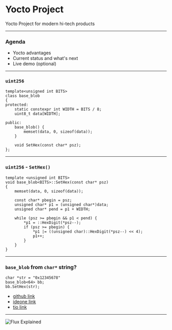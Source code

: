 # Yocto Project

Yocto Project for modern hi-tech products

---

### Agenda

- Yocto advantages
- Current status and what's next
- Live demo (optional)

---

### `uint256`

```
template<unsigned int BITS>
class base_blob
{
protected:
    static constexpr int WIDTH = BITS / 8;
    uint8_t data[WIDTH];

public:
    base_blob() {
        memset(data, 0, sizeof(data));
    }

    void SetHex(const char* psz);
};
```

---

### `uint256` - `SetHex()`
```
template <unsigned int BITS>
void base_blob<BITS>::SetHex(const char* psz)
{
    memset(data, 0, sizeof(data));

    const char* pbegin = psz;
    unsigned char* p1 = (unsigned char*)data;
    unsigned char* pend = p1 + WIDTH;

    while (psz >= pbegin && p1 < pend) {
        *p1 = ::HexDigit(*psz--);
        if (psz >= pbegin) {
            *p1 |= ((unsigned char)::HexDigit(*psz--) << 4);
            p1++;
        }
    }
}
```

---

### `base_blob` from `char*` string?

```
char *str = "0x12345678"
base_blob<64> bb;
bb.SetHex(str);
```

- [github link](https://github.com/kostaz/playground/blob/master/cpp/convert_bytes_to_string.cpp)
- [ideone link](https://ideone.com/CeDilU)
- [tio link](https://tio.run/##tVVNb9swDL37V3DYENv5zpqkXZvksst22qG9FUUgy3RizJE8WTbSFfnryyhFTl2s38B0eBAl6pF8omye5z2eMbHa7z@mgmdljDBLZaEVss3Cu1@rkGupmiuFjlOh@@uF5w0G8FVu8jRjOpXi3NirTgfWuCWiPs9z6Eln0Z7Z/i7yUkOwZirucRljHNpTJTGeLTXETLPrG5jD3XDLki4Mt9GpwbGdT6a7C8fzo9REZM9@gv7gGAMm03ESnbLE@HmDdtuDNuUoKlQaUo2KAkQZQoG/ShQcQSbH4KkAheRY0KqKUfXp7MDTuMmpPpzp2xwF2yBcLTzS4PycIqZiBd9we6lVwKUoNFy1KEqEq1R0obGCIu5CJGUGyWXOOBbzhGUFht6dBzSadKq68NwiqcodCyfFjJIbll@PplYhf@h3wR8Z@GzgxMDYwMTA1MCp37VcLw3/zHh/McAMRAa4gdgAGkj8nctMVX2FBaoKg8DW1nM1h@2T0PkkUkFwRaVTqm73wlgf5gc5jNHphNb37phjfRUVy@hc4MwwaKe6JjYjTSCouSw1tFq1suGDginVvCzWy4jxn4EPfpPlwZ7TlgIvFuMbcnvBqzWa1F47pwrqUgl7f7t/Wu/wjEBLcNf8hmZLRZYKhOd6ruLr5/rLpeZOkXNfWdmCsAvWogsx81pCWwFpDxtmnB7rUqyWNHVqUrHvHgeh75ViSrHb5rO0mt1HfkQ4SzDwmg30ig@JU8bWQY5OHBvKBVgePhhSzRxtexEYYuhAkf5GmVgrDJ94Y6@hCsPjaydnLunjOJsds6KpXafryf6D1JbbdeZ7BW9w1KUtoHpOeDB/jU5nNCI6YJGs8ImrqN6qjWvzIbXvfv@HJxlbFfseec05xRv/BQ)

---

![Flux Explained](https://facebook.github.io/flux/img/flux-simple-f8-diagram-explained-1300w.png)
